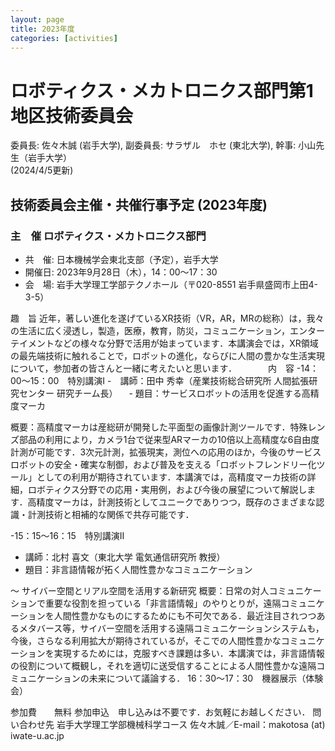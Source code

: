```yaml
---
layout: page
title: 2023年度
categories: [activities]
---
```

# ロボティクス・メカトロニクス部門第1地区技術委員会

委員長: 佐々木誠 (岩手大学), 
副委員長: サラザル　ホセ (東北大学),
幹事: 小山先生（岩手大学）  
(2024/4/5更新)

## 技術委員会主催・共催行事予定 (2023年度)

### 主　催	ロボティクス・メカトロニクス部門
- 共　催:	日本機械学会東北支部（予定），岩手大学
- 開催日:	2023年9月28日（木），14：00～17：30
- 会　場: 岩手大学理工学部テクノホール（〒020-8551 岩手県盛岡市上田4-3-5）

趣　旨	近年，著しい進化を遂げているXR技術（VR，AR，MRの総称）は，我々の生活に広く浸透し，製造，医療，教育，防災，コミュニケーション，エンターテイメントなどの様々な分野で活用が始まっています．本講演会では，XR領域の最先端技術に触れることで，ロボットの進化，ならびに人間の豊かな生活実現について，参加者の皆さんと一緒に考えたいと思います．
　　　
内　容
-14：00～15：00　特別講演Ⅰ
  -　講師：田中 秀幸（産業技術総合研究所 人間拡張研究センター 研究チーム長）
　-  題目：サービスロボットの活用を促進する高精度マーカ

概要：高精度マーカは産総研が開発した平面型の画像計測ツールです．特殊レンズ部品の利用により，カメラ1台で従来型ARマーカの10倍以上高精度な6自由度計測が可能です．3次元計測，拡張現実，測位への応用のほか，今後のサービスロボットの安全・確実な制御，および普及を支える「ロボットフレンドリー化ツール」としての利用が期待されています．本講演では，高精度マーカ技術の詳細，ロボティクス分野での応用・実用例，および今後の展望について解説します．高精度マーカは，計測技術としてユニークでありつつ，既存のさまざまな認識・計測技術と相補的な関係で共存可能です．

-15：15～16：15　特別講演Ⅱ　
  - 講師：北村 喜文（東北大学 電気通信研究所 教授）
  - 題目：非言語情報が拓く人間性豊かなコミュニケーション　

～ サイバー空間とリアル空間を活用する新研究
概要：日常の対人コミュニケーションで重要な役割を担っている「非言語情報」のやりとりが，遠隔コミュニケーションを人間性豊かなものにするためにも不可欠である．最近注目されつつあるメタバース等，サイバー空間を活用する遠隔コミュニケーションシステムも，今後，さらなる利用拡大が期待されているが，そこでの人間性豊かなコミュニケーションを実現するためには，克服すべき課題は多い．本講演では，非言語情報の役割について概観し，それを適切に送受信することによる人間性豊かな遠隔コミュニケーションの未来について議論する．
16：30～17：30　機器展示（体験会）

参加費　　無料
参加申込　申し込みは不要です．お気軽にお越しください．
問い合わせ先	岩手大学理工学部機械科学コース 佐々木誠／E-mail：makotosa (at) iwate-u.ac.jp


